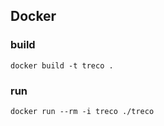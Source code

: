 


## Docker 

### build

```
docker build -t treco .
```

### run

```
docker run --rm -i treco ./treco
```